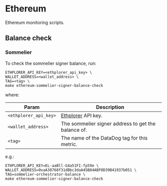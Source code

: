 # Ethereum

Ethereum monitoring scripts.

## Balance check

### Sommelier

To check the sommelier signer balance, run:

```console'
ETHPLORER_API_KEY=<ethplorer_api_key> \
WALLET_ADDRESS=<wallet_address> \
TAG=<tag> \
make ethereum-sommelier-signer-balance-check
```

where:

|Param|Description|
|-----|-----------|
|`<ethplorer_api_key>`|[Ethplorer](https://ethplorer.io/) API key.|
|`<wallet_address>`|The sommelier signer address to get the balance of.|
|`<tag>`|The name of the DataDog tag for this metric.|

e.g.:

```console
ETHPLORER_API_KEY=EL-aaBll-G4a51FI-fp59e \
WALLET_ADDRESS=0xaA38768f31dBbc3daA45B84ABF0D39B41937b051 \
TAG=sommelier-orchestrator-balance \
make ethereum-sommelier-signer-balance-check
```
